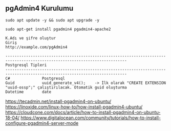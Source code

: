 pgAdmin4 Kurulumu 
---------------------------------------------------------------------------------------------------------------------------
    sudo apt update -y && sudo apt upgrade -y
    
    sudo apt-get install pgadmin4 pgadmin4-apache2
    
    K.Adı ve şifre oluştur
    Giriş
    http://example.com/pgAdmin4
        
    ---------------------------------------------------------------------------------------------------------------------------
    Postgresql Tipleri
    ---------------------------------------------------------------------------------------------------------------------------
    C#				Postgresql
    Guid			uuid_generate_v4();    -> İlk olarak "CREATE EXTENSION "uuid-ossp";" çalıştırılacak. Otomatik guid oluşturma
    Datetime		date
    
https://tecadmin.net/install-pgadmin4-on-ubuntu/
https://linoxide.com/linux-how-to/how-install-pgadmin4-ubuntu/
https://cloudcone.com/docs/article/how-to-install-pgadmin4-on-ubuntu-18-04/
https://www.digitalocean.com/community/tutorials/how-to-install-configure-pgadmin4-server-mode
